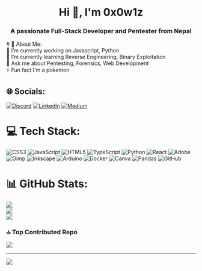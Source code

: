 <h1 align="center">Hi 👋, I'm 0x0w1z</h1>
<h3 align="center">A passionate Full-Stack Developer and Pentester from Nepal</h3>
# 💫 About Me:<br>🔭 I’m currently working on Javascript, Python<br>🌱 I’m currently learning  Reverse Engineering, Binary Exploitation<br>💬 Ask me about Pentesting, Forensics, Web Development<br>⚡ Fun fact I'm a pokemon


## 🌐 Socials:
[![Discord](https://img.shields.io/badge/Discord-%237289DA.svg?logo=discord&logoColor=white)](https://discord.gg/0x0w1z) [![LinkedIn](https://img.shields.io/badge/LinkedIn-%230077B5.svg?logo=linkedin&logoColor=white)](https://linkedin.com/in/sarams-rauniyar-42593b220) [![Medium](https://img.shields.io/badge/Medium-12100E?logo=medium&logoColor=white)](https://medium.com/@0x0w1z) 

# 💻 Tech Stack:
![CSS3](https://img.shields.io/badge/css3-%231572B6.svg?style=for-the-badge&logo=css3&logoColor=white) ![JavaScript](https://img.shields.io/badge/javascript-%23323330.svg?style=for-the-badge&logo=javascript&logoColor=%23F7DF1E) ![HTML5](https://img.shields.io/badge/html5-%23E34F26.svg?style=for-the-badge&logo=html5&logoColor=white) ![TypeScript](https://img.shields.io/badge/typescript-%23007ACC.svg?style=for-the-badge&logo=typescript&logoColor=white) ![Python](https://img.shields.io/badge/python-3670A0?style=for-the-badge&logo=python&logoColor=ffdd54) ![React](https://img.shields.io/badge/react-%2320232a.svg?style=for-the-badge&logo=react&logoColor=%2361DAFB) ![Adobe](https://img.shields.io/badge/adobe-%23FF0000.svg?style=for-the-badge&logo=adobe&logoColor=white) ![Gimp](https://img.shields.io/badge/Gimp-657D8B?style=for-the-badge&logo=gimp&logoColor=FFFFFF) ![Inkscape](https://img.shields.io/badge/Inkscape-e0e0e0?style=for-the-badge&logo=inkscape&logoColor=080A13) ![Arduino](https://img.shields.io/badge/-Arduino-00979D?style=for-the-badge&logo=Arduino&logoColor=white) ![Docker](https://img.shields.io/badge/docker-%230db7ed.svg?style=for-the-badge&logo=docker&logoColor=white) ![Canva](https://img.shields.io/badge/Canva-%2300C4CC.svg?style=for-the-badge&logo=Canva&logoColor=white) ![Pandas](https://img.shields.io/badge/pandas-%23150458.svg?style=for-the-badge&logo=pandas&logoColor=white) ![GitHub](https://img.shields.io/badge/github-%23121011.svg?style=for-the-badge&logo=github&logoColor=white)
# 📊 GitHub Stats:
![](https://github-readme-stats.vercel.app/api?username=0x0w1z&theme=dark&hide_border=false&include_all_commits=true&count_private=true)<br/>
![](https://github-readme-streak-stats.herokuapp.com/?user=0x0w1z&theme=dark&hide_border=false)<br/>
![](https://github-readme-stats.vercel.app/api/top-langs/?username=0x0w1z&theme=dark&hide_border=false&include_all_commits=true&count_private=true&layout=compact)

### 🔝 Top Contributed Repo
![](https://github-contributor-stats.vercel.app/api?username=0x0w1z&limit=5&theme=ocean_dark&combine_all_yearly_contributions=true)

---
[![](https://visitcount.itsvg.in/api?id=falsewizard&icon=3&color=8)](https://visitcount.itsvg.in)

<!-- Proudly created with GPRM ( https://gprm.itsvg.in ) -->
